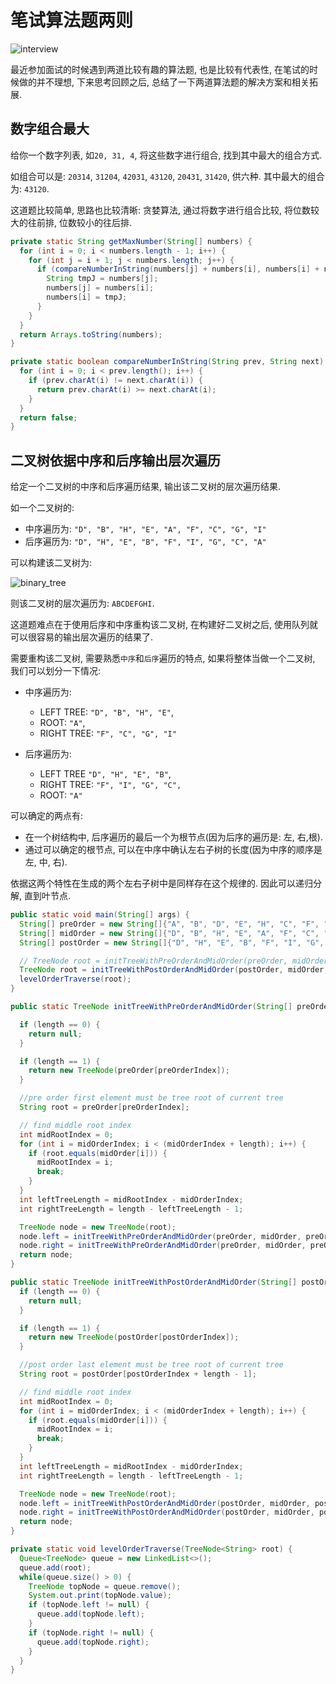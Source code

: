 # 笔试算法题两则

![interview](https://image.cjyong.com/interview.jpeg)

最近参加面试的时候遇到两道比较有趣的算法题, 也是比较有代表性, 在笔试的时候做的并不理想, 下来思考回顾之后, 总结了一下两道算法题的解决方案和相关拓展.

## 数字组合最大

给你一个数字列表, 如`20, 31, 4`, 将这些数字进行组合, 找到其中最大的组合方式.

如组合可以是: `20314`, `31204`, `42031`, `43120`, `20431`, `31420`, 供六种. 其中最大的组合为: `43120`.

这道题比较简单, 思路也比较清晰: 贪婪算法, 通过将数字进行组合比较, 将位数较大的往前排, 位数较小的往后排.

```java
private static String getMaxNumber(String[] numbers) {
  for (int i = 0; i < numbers.length - 1; i++) {
    for (int j = i + 1; j < numbers.length; j++) {
      if (compareNumberInString(numbers[j] + numbers[i], numbers[i] + numbers[j])) {
        String tmpJ = numbers[j];
        numbers[j] = numbers[i];
        numbers[i] = tmpJ;
      }
    }
  }
  return Arrays.toString(numbers);
}

private static boolean compareNumberInString(String prev, String next) {
  for (int i = 0; i < prev.length(); i++) {
    if (prev.charAt(i) != next.charAt(i)) {
      return prev.charAt(i) >= next.charAt(i);
    }
  }
  return false;
}
```

## 二叉树依据中序和后序输出层次遍历

给定一个二叉树的中序和后序遍历结果, 输出该二叉树的层次遍历结果.

如一个二叉树的:

- 中序遍历为: `"D", "B", "H", "E", "A", "F", "C", "G", "I"`
- 后序遍历为: `"D", "H", "E", "B", "F", "I", "G", "C", "A"`

可以构建该二叉树为:

![binary_tree](https://image.cjyong.com/binary-tree-exampl1.jpg)

则该二叉树的层次遍历为: `ABCDEFGHI`.

这道题难点在于使用后序和中序重构该二叉树, 在构建好二叉树之后, 使用队列就可以很容易的输出层次遍历的结果了.

需要重构该二叉树, 需要熟悉`中序`和`后序`遍历的特点, 如果将整体当做一个二叉树, 我们可以划分一下情况:

- 中序遍历为:

  - LEFT TREE: `"D", "B", "H", "E"`,
  - ROOT: `"A"`,
  - RIGHT TREE: `"F", "C", "G", "I"`

- 后序遍历为:

  - LEFT TREE `"D", "H", "E", "B"`,
  - RIGHT TREE: `"F", "I", "G", "C",`
  - ROOT: `"A"`

可以确定的两点有:

- 在一个树结构中, 后序遍历的最后一个为根节点(因为后序的遍历是: 左, 右,根).
- 通过可以确定的根节点, 可以在中序中确认左右子树的长度(因为中序的顺序是左, 中, 右).

依据这两个特性在生成的两个左右子树中是同样存在这个规律的. 因此可以递归分解, 直到叶节点.

```java
public static void main(String[] args) {
  String[] preOrder = new String[]{"A", "B", "D", "E", "H", "C", "F", "G", "I"};
  String[] midOrder = new String[]{"D", "B", "H", "E", "A", "F", "C", "G", "I"};
  String[] postOrder = new String[]{"D", "H", "E", "B", "F", "I", "G", "C", "A"};

  // TreeNode root = initTreeWithPreOrderAndMidOrder(preOrder, midOrder, 0, 0, preOrder.length);
  TreeNode root = initTreeWithPostOrderAndMidOrder(postOrder, midOrder, 0, 0, preOrder.length);
  levelOrderTraverse(root);
}

public static TreeNode initTreeWithPreOrderAndMidOrder(String[] preOrder, String[] midOrder, int preOrderIndex, int midOrderIndex, int length) {

  if (length == 0) {
    return null;
  }

  if (length == 1) {
    return new TreeNode(preOrder[preOrderIndex]);
  }

  //pre order first element must be tree root of current tree
  String root = preOrder[preOrderIndex];

  // find middle root index
  int midRootIndex = 0;
  for (int i = midOrderIndex; i < (midOrderIndex + length); i++) {
    if (root.equals(midOrder[i])) {
      midRootIndex = i;
      break;
    }
  }
  int leftTreeLength = midRootIndex - midOrderIndex;
  int rightTreeLength = length - leftTreeLength - 1;

  TreeNode node = new TreeNode(root);
  node.left = initTreeWithPreOrderAndMidOrder(preOrder, midOrder, preOrderIndex + 1, midRootIndex - leftTreeLength, leftTreeLength);
  node.right = initTreeWithPreOrderAndMidOrder(preOrder, midOrder, preOrderIndex + leftTreeLength + 1, midRootIndex + 1, rightTreeLength);
  return node;
}

public static TreeNode initTreeWithPostOrderAndMidOrder(String[] postOrder, String[] midOrder, int postOrderIndex, int midOrderIndex, int length) {
  if (length == 0) {
    return null;
  }

  if (length == 1) {
    return new TreeNode(postOrder[postOrderIndex]);
  }

  //post order last element must be tree root of current tree
  String root = postOrder[postOrderIndex + length - 1];

  // find middle root index
  int midRootIndex = 0;
  for (int i = midOrderIndex; i < (midOrderIndex + length); i++) {
    if (root.equals(midOrder[i])) {
      midRootIndex = i;
      break;
    }
  }
  int leftTreeLength = midRootIndex - midOrderIndex;
  int rightTreeLength = length - leftTreeLength - 1;

  TreeNode node = new TreeNode(root);
  node.left = initTreeWithPostOrderAndMidOrder(postOrder, midOrder, postOrderIndex, midRootIndex - leftTreeLength, leftTreeLength);
  node.right = initTreeWithPostOrderAndMidOrder(postOrder, midOrder, postOrderIndex + leftTreeLength, midRootIndex + 1, rightTreeLength);
  return node;
}

private static void levelOrderTraverse(TreeNode<String> root) {
  Queue<TreeNode> queue = new LinkedList<>();
  queue.add(root);
  while(queue.size() > 0) {
    TreeNode topNode = queue.remove();
    System.out.print(topNode.value);
    if (topNode.left != null) {
      queue.add(topNode.left);
    }
    if (topNode.right != null) {
      queue.add(topNode.right);
    }
  }
}
```
